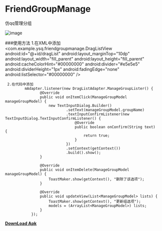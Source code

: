 # FriendGroupManage
仿qq管理分组

![image](https://github.com/ysq1051838264/FriendGroupManage/blob/master/1.gif)

###使用方法
    1.在XML中添加
    <com.example.ysq.friendgroupmanage.DragListView
        android:id="@+id/dragList"
        android:layout_marginTop="10dp"
        android:layout_width="fill_parent"
        android:layout_height="fill_parent"
        android:cacheColorHint="#00000000"
        android:divider="#e5e5e5"
        android:dividerHeight="1px"
        android:fadingEdge="none"
        android:listSelector="#00000000" />
   
     2.在代码中添加
             mAdapter.listener(new DragListAdapter.ManageGroupLister() {
                    @Override
                    public void onItemClick(ManageGroupModel manageGroupModel) {
                        new TextInputDialog.Builder()
                                .setText(manageGroupModel.groupName)
                                .textInputConfirmListener(new TextInputDialog.TextInputConfirmListener() {
                                    @Override
                                    public boolean onConfirm(String text) {
                                        return true;
                                    }
                                })
                                .setContext(getContext())
                                .build().show();
                    }
        
                    @Override
                    public void onItemDelete(ManageGroupModel manageGroupModel) {
                        ToastMaker.show(getContext(), "删除了该选项");
                    }
        
                    @Override
                    public void updateView(List<ManageGroupModel> lists) {
                        ToastMaker.show(getContext(), "更新组选项");
                        models = (ArrayList<ManageGroupModel>) lists;
                    }
                });
        

**[DownLoad Apk](https://github.com/ysq1051838264/FriendGroupManage/blob/master/apk/FriendGroupManage.apk?raw=true)**
